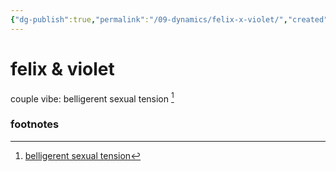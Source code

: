```yaml
---
{"dg-publish":true,"permalink":"/09-dynamics/felix-x-violet/","created":"2025-02-21T14:10:52.453-06:00","updated":"2024-11-08T12:42:22.014-06:00"}
---
```


# felix & violet
couple vibe: belligerent sexual tension [^1]


### footnotes

[^1]: [belligerent sexual tension](https://tvtropes.org/pmwiki/pmwiki.php/Main/BelligerentSexualTension)